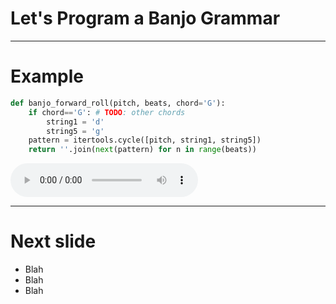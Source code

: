 # Let's Program a Banjo Grammar

---

# Example

```python
def banjo_forward_roll(pitch, beats, chord='G'):
    if chord=='G': # TODO: other chords
        string1 = 'd'
        string5 = 'g'  
    pattern = itertools.cycle([pitch, string1, string5])
    return ''.join(next(pattern) for n in range(beats))
```

<audio autoplay controls="controls" class="fragment">
  <source src="wavs/cripple_creek_3.wav" type="audio/wav">
</audio>

---

# Next slide
- Blah
- Blah
- Blah
